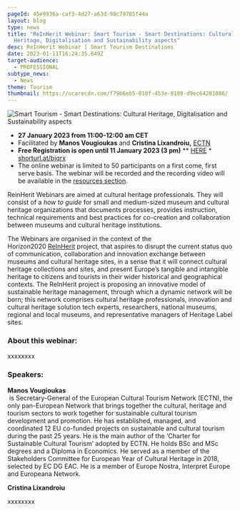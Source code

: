 ```yaml
---
pageId: 45e9936a-caf3-4d27-a63d-98c79785f44a
layout: blog
type: news
title: "ReInHerit Webinar: Smart Tourism - Smart Destinations: Cultural
  Heritage, Digitalisation and Sustainability aspects"
desc: ReInHerit Webinar | Smart Tourism Destinations
date: 2023-01-11T16:24:35.649Z
target-audience:
  - PROFESSIONAL
subtype_news:
  - News
theme: Tourism
thumbnail: https://ucarecdn.com/f79b6eb5-010f-453e-8180-d9ec64281086/
---
```

![Smart Tourism - Smart Destinations: Cultural Heritage, Digitalisation and Sustainability aspects](https://ucarecdn.com/0ce6398d-f135-4df5-b47e-5471115398dc/ "Smart Tourism - Smart Destinations: Cultural Heritage, Digitalisation and Sustainability aspects")

* **27 January 2023 from 11:00-12:00 am CET** 
* Facilitated by **Manos Vougioukas** and **Cristina Lixandroiu,** [ECTN](https://www.culturaltourism-network.eu) 
* **Free Registration is open until 11 January 2023 (3 pm)** \*\* [HERE](https://docs.google.com/forms/d/e/1FAIpQLSdW-AFmAdqFDltIyBzS8otz8qdgLBBQfC9dfSfgcPHmalmmcw/viewform) *\
  [shorturl.at/bjqrx](http://shorturl.at/bjqrx)
* The online webinar is limited to 50 participants on a first come, first serve basis. The webinar will be recorded and the recording video will be available in the [resources section](https://reinherit-hub.eu/webinars).

ReinHerit Webinars are aimed at cultural heritage professionals. They will consist of a *how to guide* for small and medium-sized museum and cultural heritage organizations that documents processes, provides instruction, technical requirements and best practices for co-creation and collaboration between museums and cultural heritage institutions.

The Webinars are organised in the context of the  Horizon2020 [ReInHerit](https://www.reinherit.eu) project, that aspires to disrupt the current status quo of communication, collaboration and innovation exchange between museums and cultural heritage sites, in a sense that it will connect cultural heritage collections and sites, and present Europe’s tangible and intangible heritage to citizens and tourists in their wider historical and geographical contexts. The ReInHerit project is proposing an innovative model of sustainable heritage management, through which a dynamic network will be born; this network comprises cultural heritage professionals, innovation and cultural heritage solution tech experts, researchers, national museums, regional and local museums, and representative managers of Heritage Label sites. 

### About this webinar:

xxxxxxxx

### Speakers:

**Manos Vougioukas**\
 is Secretary-General of the European Cultural Tourism Network (ECTN), the only pan-European Network that brings together the cultural, heritage and tourism sectors to work together for sustainable cultural tourism development and promotion. He has established, managed, and coordinated 12 EU co-funded projects on sustainable and cultural tourism during the past 25 years. He is the main author of the ‘Charter for Sustainable Cultural Tourism’ adopted by ECTN. He holds BSc and MSc degrees and a Diploma in Economics. He served as a member of the Stakeholders Committee for European Year of Cultural Heritage in 2018, selected by EC DG EAC. He is a member of Europe Nostra, Interpret Europe and Europeana Network.

**Cristina Lixandroiu**

xxxxxxxx
